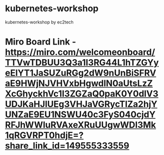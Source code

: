 # kubernetes-workshop
kubernetes-workshop by ec2tech

# Miro Board Link - https://miro.com/welcomeonboard/TTVwTDBUU3Q3a1I3RG44L1hTZGYyeElYT1JaSUZuRGg2dW9nUnBiSFRVaE9HWjNJVHVxbHgwdlN0aUtsLzZXcGhyckhVc1I3ZGZaQ0paK0Y0dlV3UDJKaHJlUEg3VHJaVGRycTlZa2hjYUNZaE9EU1NSWU40c3FyS040cjdYRFJhWWluRVAxeXRuUUgwWDl3Mk1qRGVRPT0hdjE=?share_link_id=149555333559
